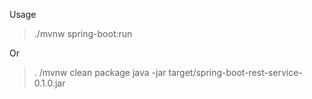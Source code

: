 Usage

> ./mvnw spring-boot:run

Or 

>. /mvnw clean package
>java -jar target/spring-boot-rest-service-0.1.0.jar
